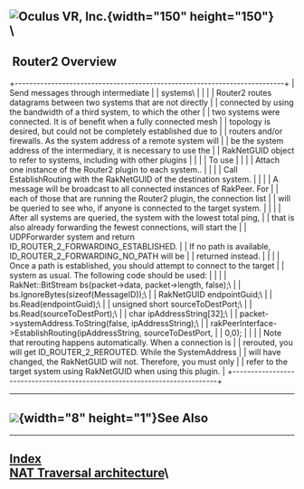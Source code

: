 <span style="background-color: rgb(255, 255, 255);">![Oculus VR,
Inc.](RakNet_Icon_Final-copy.jpg){width="150" height="150"}</span>\
\
  -------------------
   Router2 Overview
  -------------------

+--------------------------------------------------------------------------+
| <span class="RakNetBlueHeader">Send messages through intermediate        |
| systems</span>\                                                          |
|                                                                          |
| Router2 routes datagrams between two systems that are not directly       |
| connected by using the bandwidth of a third system, to which the other   |
| two systems were connected. It is of benefit when a fully connected mesh |
| topology is desired, but could not be completely established due to      |
| routers and/or firewalls. As the system address of a remote system will  |
| be the system address of the intermediary, it is necessary to use the    |
| RakNetGUID object to refer to systems, including with other plugins      |
|                                                                          |
| To use                                                                   |
|                                                                          |
| Attach one instance of the Router2 plugin to each system..               |
|                                                                          |
| Call EstablishRouting with the RakNetGUID of the destination system.     |
|                                                                          |
| A message will be broadcast to all connected instances of RakPeer. For   |
| each of those that are running the Router2 plugin, the connection list   |
| will be queried to see who, if anyone is connected to the target system. |
|                                                                          |
| After all systems are queried, the system with the lowest total ping,    |
| that is also already forwarding the fewest connections, will start the   |
| UDPForwarder system and return ID\_ROUTER\_2\_FORWARDING\_ESTABLISHED.   |
| If no path is available, ID\_ROUTER\_2\_FORWARDING\_NO\_PATH will be     |
| returned instead.                                                        |
|                                                                          |
| Once a path is established, you should attempt to connect to the target  |
| system as usual. The following code should be used:                      |
|                                                                          |
| RakNet::BitStream bs(packet-&gt;data, packet-&gt;length, false);\        |
| bs.IgnoreBytes(sizeof(MessageID));\                                      |
| RakNetGUID endpointGuid;\                                                |
| bs.Read(endpointGuid);\                                                  |
| unsigned short sourceToDestPort;\                                        |
| bs.Read(sourceToDestPort);\                                              |
| char ipAddressString\[32\];\                                             |
| packet-&gt;systemAddress.ToString(false, ipAddressString);\              |
| rakPeerInterface-&gt;EstablishRouting(ipAddressString, sourceToDestPort, |
| 0,0);                                                                    |
|                                                                          |
| Note that rerouting happens automatically. When a connection is          |
| rerouted, you will get ID\_ROUTER\_2\_REROUTED. While the SystemAddress  |
| will have changed, the RakNetGUID will not. Therefore, you must only     |
| refer to the target system using RakNetGUID when using this plugin.      |
+--------------------------------------------------------------------------+

  -----------------------------------------------
  ![](spacer.gif){width="8" height="1"}See Also
  -----------------------------------------------

  --------------------------------------------------------------
  [Index](index.html)\
  [NAT Traversal architecture](nattraversalarchitecture.html)\
  --------------------------------------------------------------


